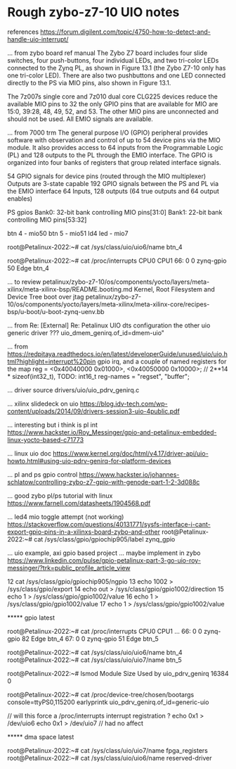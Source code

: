 # Rough zybo-z7-10 UIO notes

references
https://forum.digilent.com/topic/4750-how-to-detect-and-handle-uio-interrupt/


... from zybo board ref manual
The Zybo Z7 board includes four slide switches, four push-buttons, four individual LEDs, and two tri-color LEDs
connected to the Zynq PL, as shown in Figure 13.1 (the Zybo Z7-10 only has one tri-color LED). There are also two
pushbuttons and one LED connected directly to the PS via MIO pins, also shown in Figure 13.1.

The 7z007s single core and 7z010 dual core CLG225 devices reduce the available MIO pins to 32
    the only GPIO pins that are available for MIO are 15:0, 39:28, 48, 49, 52, and 53. The other MIO pins are unconnected and should not be used. All EMIO signals are available.

... from 7000 trm
The general purpose I/O (GPIO) peripheral provides software with observation and control of up to
54 device pins via the MIO module. It also provides access to 64 inputs from the Programmable Logic
(PL) and 128 outputs to the PL through the EMIO interface. The GPIO is organized into four banks of
registers that group related interface signals.


54 GPIO signals for device pins (routed through the MIO multiplexer)
    Outputs are 3-state capable
192 GPIO signals between the PS and PL via the EMIO interface
    64 Inputs, 128 outputs (64 true outputs and 64 output enables)

PS gpios
    Bank0: 32-bit bank controlling MIO pins[31:0]
    Bank1: 22-bit bank controlling MIO pins[53:32]


btn 4   - mio50
btn 5   - mio51
ld4 led - mio7

root@Petalinux-2022:~# cat /sys/class/uio/uio6/name
btn_4


root@Petalinux-2022:~# cat /proc/interrupts
           CPU0       CPU1
 66:          0          0  zynq-gpio  50 Edge      btn_4



... to review
petalinux/zybo-z7-10/os/components/yocto/layers/meta-xilinx/meta-xilinx-bsp/README.booting.md
    Kernel, Root Filesystem and Device Tree boot over jtag
petalinux/zybo-z7-10/os/components/yocto/layers/meta-xilinx/meta-xilinx-core/recipes-bsp/u-boot/u-boot-zynq-uenv.bb

... from Re: [External] Re: Petalinux UIO dts configuration
the other uio generic driver ??? uio_dmem_genirq.of_id=dmem-uio"

... from https://redpitaya.readthedocs.io/en/latest/developerGuide/unused/uio/uio.html?highlight=interrupt%20pin
gpio irq, and a couple of named registers for the map
  reg = <0x40040000 0x01000>,
        <0x40050000 0x10000>;  // 2**14 * sizeof(int32_t), TODO: int16_t
  reg-names = "regset", "buffer";

... driver source
  drivers/uio/uio_pdrv_genirq.c

... xilinx slidedeck on uio
  https://blog.idv-tech.com/wp-content/uploads/2014/09/drivers-session3-uio-4public.pdf

... interesting but i think is pl int
  https://www.hackster.io/Roy_Messinger/gpio-and-petalinux-embedded-linux-yocto-based-c71773

... linux uio doc
https://www.kernel.org/doc/html/v4.17/driver-api/uio-howto.html#using-uio-pdrv-genirq-for-platform-devices

... pl and ps gpio control
https://www.hackster.io/johannes-schlatow/controlling-zybo-z7-gpio-with-genode-part-1-2-3d088c

... good zybo pl/ps tutorial with linux
https://www.farnell.com/datasheets/1904568.pdf

... led4 mio toggle attempt (not working)
https://stackoverflow.com/questions/40131771/sysfs-interface-i-cant-export-gpio-pins-in-a-xilinxs-board-zybo-and-other
    root@Petalinux-2022:~# cat /sys/class/gpio/gpiochip905/label
    zynq_gpio

... uio example, axi gpio based project ... maybe implement in zybo
https://www.linkedin.com/pulse/gpio-petalinux-part-3-go-uio-roy-messinger/?trk=public_profile_article_view



   12  cat /sys/class/gpio/gpiochip905/ngpio
   13  echo 1002 > /sys/class/gpio/export
   14  echo out > /sys/class/gpio/gpio1002/direction
   15  echo 1 > /sys/class/gpio/gpio1002/value
   16  echo 1 > /sys/class/gpio/gpio1002/value
   17  echo 1 > /sys/class/gpio/gpio1002/value


***** gpio  latest

root@Petalinux-2022:~# cat /proc/interrupts
           CPU0       CPU1
...
 66:          0          0  zynq-gpio  82 Edge      btn_4
 67:          0          0  zynq-gpio  51 Edge      btn_5

root@Petalinux-2022:~# cat /sys/class/uio/uio6/name
btn_4
root@Petalinux-2022:~# cat /sys/class/uio/uio7/name
btn_5

root@Petalinux-2022:~# lsmod
Module                  Size  Used by
uio_pdrv_genirq        16384  0

root@Petalinux-2022:~# cat /proc/device-tree/chosen/bootargs
console=ttyPS0,115200 earlyprintk uio_pdrv_genirq.of_id=generic-uio

// will this force a /proc/interrupts interrupt registration ?
echo 0x1 > /dev/uio6
echo 0x1 > /dev/uio7
// had no affect

***** dma space latest

root@Petalinux-2022:~# cat /sys/class/uio/uio7/name
fpga_registers
root@Petalinux-2022:~# cat /sys/class/uio/uio6/name
reserved-driver
